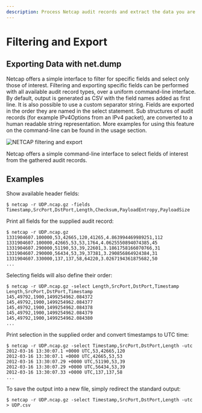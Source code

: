 ```yaml
---
description: Process Netcap audit records and extract the data you are interested in
---
```


# Filtering and Export

## Exporting Data with net.dump

Netcap offers a simple interface to filter for specific fields and select only those of interest. Filtering and exporting specific fields can be performed with all available audit record types, over a uniform command-line interface. By default, output is generated as CSV with the field names added as first line. It is also possible to use a custom separator string. Fields are exported in the order they are named in the select statement. Sub structures of audit records \(for example IPv4Options from an IPv4 packet\), are converted to a human readable string representation. More examples for using this feature on the command-line can be found in the usage section.

![NETCAP filtering and export](https://github.com/dreadl0ck/netcap/tree/767852a00d76fcf7c921a4f3830ae6cec0162481/docs/.gitbook/assets/netcap-export%20%281%29.svg)

Netcap offers a simple command-line interface to select fields of interest from the gathered audit records.

## Examples

Show available header fields:

```text
$ netcap -r UDP.ncap.gz -fields
Timestamp,SrcPort,DstPort,Length,Checksum,PayloadEntropy,PayloadSize
```

Print all fields for the supplied audit record:

```text
$ netcap -r UDP.ncap.gz
1331904607.100000,53,42665,120,41265,4.863994469989251,112 
1331904607.100000,42665,53,53,1764,4.0625550894074385,45 
1331904607.290000,51190,53,39,22601,3.1861758166070766,31 
1331904607.290000,56434,53,39,37381,3.290856864924384,31 
1331904607.330000,137,137,58,64220,3.0267194361875682,50
...
```

Selecting fields will also define their order:

```text
$ netcap -r UDP.ncap.gz -select Length,SrcPort,DstPort,Timestamp 
Length,SrcPort,DstPort,Timestamp
145,49792,1900,1499254962.084372
145,49792,1900,1499254962.084377
145,49792,1900,1499254962.084378
145,49792,1900,1499254962.084379 
145,49792,1900,1499254962.084380 
...
```

Print selection in the supplied order and convert timestamps to UTC time:

```text
$ netcap -r UDP.ncap.gz -select Timestamp,SrcPort,DstPort,Length -utc
2012-03-16 13:30:07.1 +0000 UTC,53,42665,120
2012-03-16 13:30:07.1 +0000 UTC,42665,53,53
2012-03-16 13:30:07.29 +0000 UTC,51190,53,39
2012-03-16 13:30:07.29 +0000 UTC,56434,53,39
2012-03-16 13:30:07.33 +0000 UTC,137,137,58
...
```

To save the output into a new file, simply redirect the standard output:

```text
$ netcap -r UDP.ncap.gz -select Timestamp,SrcPort,DstPort,Length -utc > UDP.csv
```

